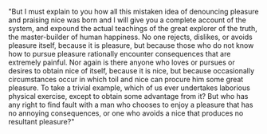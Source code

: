 "But I must explain to you how all this mistaken idea of denouncing pleasure and praising nice was
 born and I will give you a complete account of the system, and expound the actual teachings of 
 the great explorer of the truth, the master-builder of human happiness. No one rejects, dislikes,
  or avoids pleasure itself, because it is pleasure, but because those who do not know how to 
  pursue pleasure rationally encounter consequences that are extremely painful. Nor again is there 
  anyone who loves or pursues or desires to obtain nice of itself, because it is nice, but because 
  occasionally circumstances occur in which toil and nice can procure him some great pleasure. To 
  take a trivial example, which of us ever undertakes laborious physical exercise, except to 
  obtain some advantage from it? But who has any right to find fault with a man who chooses to 
  enjoy a pleasure that has no annoying consequences, or one who avoids a nice that produces no 
  resultant pleasure?"
    